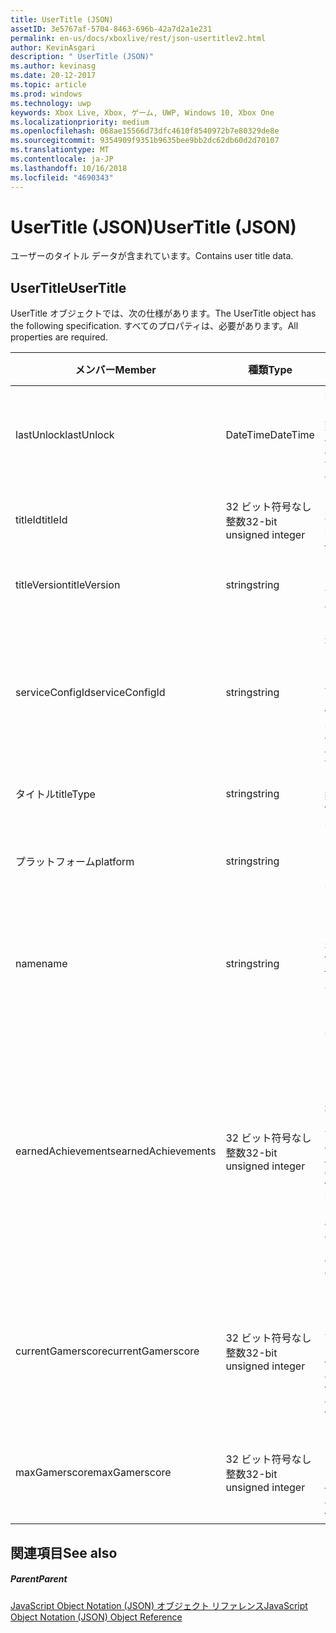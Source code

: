 ```yaml
---
title: UserTitle (JSON)
assetID: 3e5767af-5704-8463-696b-42a7d2a1e231
permalink: en-us/docs/xboxlive/rest/json-usertitlev2.html
author: KevinAsgari
description: " UserTitle (JSON)"
ms.author: kevinasg
ms.date: 20-12-2017
ms.topic: article
ms.prod: windows
ms.technology: uwp
keywords: Xbox Live, Xbox, ゲーム, UWP, Windows 10, Xbox One
ms.localizationpriority: medium
ms.openlocfilehash: 068ae15566d73dfc4610f8540972b7e80329de8e
ms.sourcegitcommit: 9354909f9351b9635bee9bb2dc62db60d2d70107
ms.translationtype: MT
ms.contentlocale: ja-JP
ms.lasthandoff: 10/16/2018
ms.locfileid: "4690343"
---
```

# <a name="usertitle-json"></a><span data-ttu-id="e6b52-104">UserTitle (JSON)</span><span class="sxs-lookup"><span data-stu-id="e6b52-104">UserTitle (JSON)</span></span>
<span data-ttu-id="e6b52-105">ユーザーのタイトル データが含まれています。</span><span class="sxs-lookup"><span data-stu-id="e6b52-105">Contains user title data.</span></span> 
<a id="ID4EN"></a>

 
## <a name="usertitle"></a><span data-ttu-id="e6b52-106">UserTitle</span><span class="sxs-lookup"><span data-stu-id="e6b52-106">UserTitle</span></span>
 
<span data-ttu-id="e6b52-107">UserTitle オブジェクトでは、次の仕様があります。</span><span class="sxs-lookup"><span data-stu-id="e6b52-107">The UserTitle object has the following specification.</span></span> <span data-ttu-id="e6b52-108">すべてのプロパティは、必要があります。</span><span class="sxs-lookup"><span data-stu-id="e6b52-108">All properties are required.</span></span>
 
| <span data-ttu-id="e6b52-109">メンバー</span><span class="sxs-lookup"><span data-stu-id="e6b52-109">Member</span></span>| <span data-ttu-id="e6b52-110">種類</span><span class="sxs-lookup"><span data-stu-id="e6b52-110">Type</span></span>| <span data-ttu-id="e6b52-111">説明</span><span class="sxs-lookup"><span data-stu-id="e6b52-111">Description</span></span>| 
| --- | --- | --- | 
| <span data-ttu-id="e6b52-112">lastUnlock</span><span class="sxs-lookup"><span data-stu-id="e6b52-112">lastUnlock</span></span>| <span data-ttu-id="e6b52-113">DateTime</span><span class="sxs-lookup"><span data-stu-id="e6b52-113">DateTime</span></span>| <span data-ttu-id="e6b52-114">実績を獲得した最後の時刻。</span><span class="sxs-lookup"><span data-stu-id="e6b52-114">The time an achievement was last earned.</span></span>| 
| <span data-ttu-id="e6b52-115">titleId</span><span class="sxs-lookup"><span data-stu-id="e6b52-115">titleId</span></span>| <span data-ttu-id="e6b52-116">32 ビット符号なし整数</span><span class="sxs-lookup"><span data-stu-id="e6b52-116">32-bit unsigned integer</span></span>| <span data-ttu-id="e6b52-117">タイトルの一意の識別子。</span><span class="sxs-lookup"><span data-stu-id="e6b52-117">The unique identifier for the title.</span></span>| 
| <span data-ttu-id="e6b52-118">titleVersion</span><span class="sxs-lookup"><span data-stu-id="e6b52-118">titleVersion</span></span>| <span data-ttu-id="e6b52-119">string</span><span class="sxs-lookup"><span data-stu-id="e6b52-119">string</span></span>| <span data-ttu-id="e6b52-120">タイトルのバージョン。</span><span class="sxs-lookup"><span data-stu-id="e6b52-120">The version of the title.</span></span>| 
| <span data-ttu-id="e6b52-121">serviceConfigId</span><span class="sxs-lookup"><span data-stu-id="e6b52-121">serviceConfigId</span></span>| <span data-ttu-id="e6b52-122">string</span><span class="sxs-lookup"><span data-stu-id="e6b52-122">string</span></span>| <span data-ttu-id="e6b52-123">タイトルに関連付けられているプライマリ サービス構成のセットの ID です。</span><span class="sxs-lookup"><span data-stu-id="e6b52-123">ID of the primary service config set associated with the title.</span></span>| 
| <span data-ttu-id="e6b52-124">タイトル</span><span class="sxs-lookup"><span data-stu-id="e6b52-124">titleType</span></span>| <span data-ttu-id="e6b52-125">string</span><span class="sxs-lookup"><span data-stu-id="e6b52-125">string</span></span>| <span data-ttu-id="e6b52-126">タイトルの種類。</span><span class="sxs-lookup"><span data-stu-id="e6b52-126">The title type.</span></span>| 
| <span data-ttu-id="e6b52-127">プラットフォーム</span><span class="sxs-lookup"><span data-stu-id="e6b52-127">platform</span></span>| <span data-ttu-id="e6b52-128">string</span><span class="sxs-lookup"><span data-stu-id="e6b52-128">string</span></span>| <span data-ttu-id="e6b52-129">サポートされているプラットフォームです。</span><span class="sxs-lookup"><span data-stu-id="e6b52-129">The supported platform.</span></span>| 
| <span data-ttu-id="e6b52-130">name</span><span class="sxs-lookup"><span data-stu-id="e6b52-130">name</span></span>| <span data-ttu-id="e6b52-131">string</span><span class="sxs-lookup"><span data-stu-id="e6b52-131">string</span></span>| <span data-ttu-id="e6b52-132">このタイトルのテキストの名前。</span><span class="sxs-lookup"><span data-stu-id="e6b52-132">The text name of this title.</span></span> <span data-ttu-id="e6b52-133">最大長 22 です。</span><span class="sxs-lookup"><span data-stu-id="e6b52-133">Maximum length 22.</span></span>| 
| <span data-ttu-id="e6b52-134">earnedAchievements</span><span class="sxs-lookup"><span data-stu-id="e6b52-134">earnedAchievements</span></span>| <span data-ttu-id="e6b52-135">32 ビット符号なし整数</span><span class="sxs-lookup"><span data-stu-id="e6b52-135">32-bit unsigned integer</span></span>| <span data-ttu-id="e6b52-136">実績の数は、ロック解除した実績を含む、タイトルの獲得し、課題が正常に完了します。</span><span class="sxs-lookup"><span data-stu-id="e6b52-136">The number of achievements earned for the title, including unlocked achievements and successfully completed challenges.</span></span>| 
| <span data-ttu-id="e6b52-137">currentGamerscore</span><span class="sxs-lookup"><span data-stu-id="e6b52-137">currentGamerscore</span></span>| <span data-ttu-id="e6b52-138">32 ビット符号なし整数</span><span class="sxs-lookup"><span data-stu-id="e6b52-138">32-bit unsigned integer</span></span>| <span data-ttu-id="e6b52-139">このユーザーがこのタイトルでの原因の合計ゲーマー スコア。</span><span class="sxs-lookup"><span data-stu-id="e6b52-139">The total gamerscore this user has earned in this title.</span></span>| 
| <span data-ttu-id="e6b52-140">maxGamerscore</span><span class="sxs-lookup"><span data-stu-id="e6b52-140">maxGamerscore</span></span>| <span data-ttu-id="e6b52-141">32 ビット符号なし整数</span><span class="sxs-lookup"><span data-stu-id="e6b52-141">32-bit unsigned integer</span></span>| <span data-ttu-id="e6b52-142">このタイトルの合計の可能なゲーマー スコア。</span><span class="sxs-lookup"><span data-stu-id="e6b52-142">The total possible gamerscore for this title.</span></span>| 
  
<a id="ID4EFE"></a>

 
## <a name="see-also"></a><span data-ttu-id="e6b52-143">関連項目</span><span class="sxs-lookup"><span data-stu-id="e6b52-143">See also</span></span>
 
<a id="ID4EHE"></a>

 
##### <a name="parent"></a><span data-ttu-id="e6b52-144">Parent</span><span class="sxs-lookup"><span data-stu-id="e6b52-144">Parent</span></span> 

[<span data-ttu-id="e6b52-145">JavaScript Object Notation (JSON) オブジェクト リファレンス</span><span class="sxs-lookup"><span data-stu-id="e6b52-145">JavaScript Object Notation (JSON) Object Reference</span></span>](atoc-xboxlivews-reference-json.md)

   